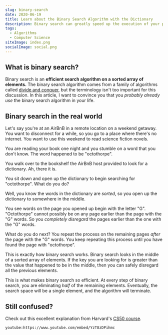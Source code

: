 ```yaml
---
slug: binary-search
date: 2020-06-19
title: Learn about the Binary Search Algorithm with the Dictionary
description: Binary search can greatly speed up the execution of your programs
tags:
  - Algorithms
  - Computer Science
siteImage: index.png
socialImage: social.png
---
```


## What is binary search?

Binary search is an **efficient search algorithm on a sorted array of
elements.** The binary search algorithm comes from a family of algorithms called
[divide and conquer](https://www.khanacademy.org/computing/computer-science/algorithms/merge-sort/a/divide-and-conquer-algorithms),
but the terminology isn't too important for this discussion. In this article, I
want to convince you that you _probably already use_ the binary search algorithm
in your life.

## Binary search in the real world

Let's say you're at an AirBnB in a remote location on a weekend getaway. You
want to disconnect for a while, so you go to a place where there's no internet.
You want to use this weekend to read science fiction novels.

You are reading your book one night and you stumble on a word that you don't
know. The word happened to be "octothorpe".

You walk over to the bookshelf the AirBnB host provided to look for a
dictionary. Ah, there it is.

You sit down and open up the dictionary to begin searching for "octothorpe".
What do you do?

Well, you know the words in the dictionary are _sorted_, so you open up the
dictionary to somewhere in the middle.

You see words on the page you opened up begin with the letter "G". "Octothorpe"
cannot possibly be on any page earlier than the page with the "G" words. So you
_completely disregard_ the pages earlier than the one with the "G" words.

What do you do next? You repeat the process on the remaining pages _after_ the
page with the "G" words. You keep repeating this process until you have found
the page with "octothorpe".

This is exactly how binary search works. Binary search looks in the middle of a
sorted array of elements. If the key you are looking for is greater than the
value that happened to be in the middle, then you can safely disregard all the
previous elements.

This is what makes binary search so efficient. At every step of binary search,
you are eliminating _half_ of the remaining elements. Eventually, the search
space will be a single element, and the algorithm will terminate.

## Still confused?

Check out this excellent explanation from Harvard's
[CS50 course](https://www.edx.org/course/cs50s-introduction-to-computer-science).

`youtube:https://www.youtube.com/embed/YzT8zDPihmc`
